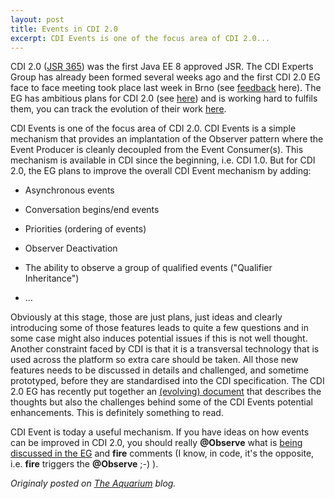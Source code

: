 ```yaml
---
layout: post
title: Events in CDI 2.0
excerpt: CDI Events is one of the focus area of CDI 2.0...
---
```


CDI 2.0 ([JSR 365](https://jcp.org/en/jsr/detail?id=365)) was the first Java EE 8 approved JSR. The CDI Experts Group has already been formed several weeks ago and the first CDI 2.0 EG face to face meeting took place last week in Brno (see [feedback](http://cdi-spec.org/news/2014/10/20/CDI-2_0-first-face-to-face-meeting-feedback/) here). The EG has ambitious plans for CDI 2.0 (see [here](http://www.cdi-spec.org/news/2014/07/28/what-s-in-CDI-20-jsr-proposal/)) and is working hard to fulfils them, you can track the evolution of their work [here](http://cdi-spec.org/#_work_status).

CDI Events is one of the focus area of CDI 2.0. CDI Events is a simple mechanism that provides an implantation of the Observer pattern where the Event Producer is cleanly decoupled from the Event Consumer(s). This mechanism is available in CDI since the beginning, i.e. CDI 1.0. But for CDI 2.0, the EG plans to improve the overall CDI Event mechanism by adding:

* Asynchronous events

* Conversation begins/end events

* Priorities (ordering of events)

* Observer Deactivation

* The ability to observe a group of qualified events ("Qualifier Inheritance")

* ...

Obviously at this stage, those are just plans, just ideas and clearly introducing some of those features leads to quite a few questions and in some case might also induces potential issues if this is not well thought. Another constraint faced by CDI is that it is a transversal technology that is used across the platform so extra care should be taken. All those new features needs to be discussed in details and challenged, and sometime prototyped, before they are standardised into the CDI specification. The CDI 2.0 EG has recently put together an [(evolving) document](https://docs.google.com/document/d/1lFtgLm6hY-uECdA1r0Sfimq6vkVYThoUZsevPUaSP0E/edit?pli=1) that describes the thoughts but also the challenges behind some of the CDI Events potential enhancements. This is definitely something to read.

CDI Event is today a useful mechanism. If you have ideas on how events can be improved in CDI 2.0, you should really **@Observe** what is [being discussed in the EG](http://lists.jboss.org/pipermail/cdi-dev/) and **fire** comments (I know, in code, it's the opposite, i.e. **fire** triggers the **@Observe** ;-) ).

*Originaly posted on [The Aquarium](https://blogs.oracle.com/theaquarium/events-in-cdi-20) blog.*
